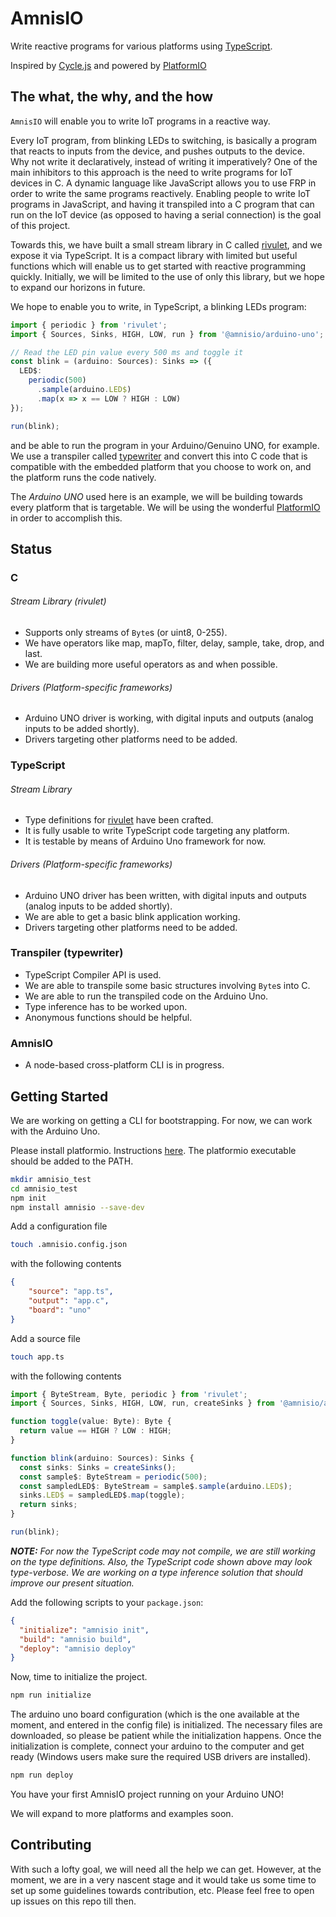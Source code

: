 # AmnisIO
Write reactive programs for various platforms using [TypeScript](https://www.typescriptlang.org/).

Inspired by [Cycle.js](http://cycle.js.org/) and powered by [PlatformIO](http://platformio.org/)

## The what, the why, and the how
`AmnisIO` will enable you to write IoT programs in a reactive way.

Every IoT program, from blinking LEDs to switching, is basically a program that reacts to inputs from the device, and pushes outputs to the device. Why not write it declaratively, instead of writing it imperatively? One of the main inhibitors to this approach is the need to write programs for IoT devices in C. A dynamic language like JavaScript allows you to use FRP in order to write the same programs reactively. Enabling people to write IoT programs in JavaScript, and having it transpiled into a C program that can run on the IoT device (as opposed to having a serial connection) is the goal of this project.

Towards this, we have built a small stream library in C called [rivulet](https://github.com/AmnisIO/rivulet), and we expose it via TypeScript. It is a compact library with limited but useful functions which will enable us to get started with reactive programming quickly. Initially, we will be limited to the use of only this library, but we hope to expand our horizons in future.

We hope to enable you to write, in TypeScript, a blinking LEDs program:
```ts
import { periodic } from 'rivulet';
import { Sources, Sinks, HIGH, LOW, run } from '@amnisio/arduino-uno';

// Read the LED pin value every 500 ms and toggle it
const blink = (arduino: Sources): Sinks => ({
  LED$:
    periodic(500)
      .sample(arduino.LED$)
      .map(x => x == LOW ? HIGH : LOW)
});

run(blink);

```
and be able to run the program in your Arduino/Genuino UNO, for example. We use a transpiler called [typewriter](https://github.com/AmnisIO/typewriter) and convert this into C code that is compatible with the embedded platform that you choose to work on, and the platform runs the code natively.

The *Arduino UNO* used here is an example, we will be building towards every platform that is targetable. We will be using the wonderful [PlatformIO](https://github.com/platformio/platformio) in order to accomplish this.

## Status
### C
###### Stream Library (rivulet)
* Supports only streams of `Byte`s (or uint8, 0-255).
* We have operators like map, mapTo, filter, delay, sample, take, drop, and last.
* We are building more useful operators as and when possible.

###### Drivers (Platform-specific frameworks)
* Arduino UNO driver is working, with digital inputs and outputs (analog inputs to be added shortly).
* Drivers targeting other platforms need to be added.

### TypeScript
###### Stream Library
* Type definitions for [rivulet](https://github.com/AmnisIO/rivulet) have been crafted.
* It is fully usable to write TypeScript code targeting any platform.
* It is testable by means of Arduino Uno framework for now.

###### Drivers (Platform-specific frameworks)
* Arduino UNO driver has been written, with digital inputs and outputs (analog inputs to be added shortly).
* We are able to get a basic blink application working.
* Drivers targeting other platforms need to be added.

### Transpiler (typewriter)
* TypeScript Compiler API is used.
* We are able to transpile some basic structures involving `Byte`s into C.
* We are able to run the transpiled code on the Arduino Uno.
* Type inference has to be worked upon.
* Anonymous functions should be helpful.

### AmnisIO
* A node-based cross-platform CLI is in progress.

## Getting Started
We are working on getting a CLI for bootstrapping. For now, we can work with the Arduino Uno.

Please install platformio. Instructions [here](http://docs.platformio.org/en/latest/installation.html).
The platformio executable should be added to the PATH.

```bash
mkdir amnisio_test
cd amnisio_test
npm init
npm install amnisio --save-dev
```

Add a configuration file
```bash
touch .amnisio.config.json
```
with the following contents
```json
{
    "source": "app.ts",
    "output": "app.c",
    "board": "uno"
}
```

Add a source file
```bash
touch app.ts
```
with the following contents
```ts
import { ByteStream, Byte, periodic } from 'rivulet';
import { Sources, Sinks, HIGH, LOW, run, createSinks } from '@amnisio/arduino-uno';

function toggle(value: Byte): Byte {
  return value == HIGH ? LOW : HIGH;
}

function blink(arduino: Sources): Sinks {
  const sinks: Sinks = createSinks();
  const sample$: ByteStream = periodic(500);
  const sampledLED$: ByteStream = sample$.sample(arduino.LED$);
  sinks.LED$ = sampledLED$.map(toggle);
  return sinks;
}

run(blink);
```
*__NOTE:__ For now the TypeScript code may not compile, we are still working on the type definitions. Also, the TypeScript code shown above may look type-verbose. We are working on a type inference solution that should improve our present situation.*

Add the following scripts to your `package.json`:
```json
{
  "initialize": "amnisio init",
  "build": "amnisio build",
  "deploy": "amnisio deploy"
}
```

Now, time to initialize the project.
```bash
npm run initialize
```
The arduino uno board configuration (which is the one available at the moment, and entered in the config file) is initialized. The necessary files are downloaded, so please be patient while the initialization happens. Once the initialization is complete, connect your arduino to the computer and get ready (Windows users make sure the required USB drivers are installed).
```bash
npm run deploy
```

You have your first AmnisIO project running on your Arduino UNO!

We will expand to more platforms and examples soon.

## Contributing
With such a lofty goal, we will need all the help we can get. However, at the moment, we are in a very nascent stage and it would take us some time to set up some guidelines towards contribution, etc. Please feel free to open up issues on this repo till then.
